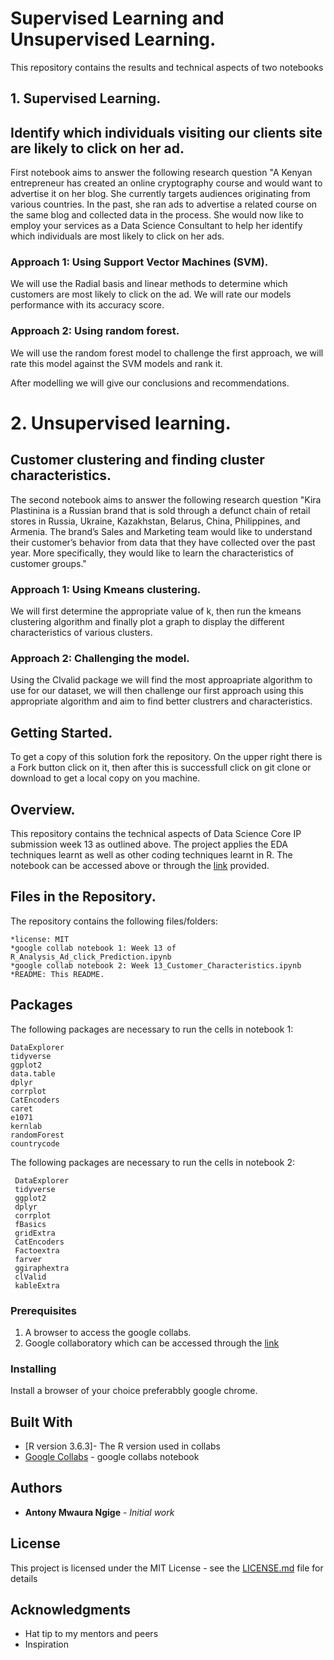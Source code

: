 # Supervised Learning and Unsupervised Learning.

This repository contains the results and technical aspects of two notebooks 
## 1. Supervised Learning.
## Identify which individuals visiting our clients site are likely to click on her ad.
First notebook aims to  answer the following research question "A Kenyan entrepreneur has created an online cryptography course and would want to advertise it on her blog. She currently targets audiences originating from various countries. In the past, she ran ads to advertise a related course on the same blog and collected data in the process. She would now like to employ your services as a Data Science Consultant to help her identify which individuals are most likely to click on her ads. 


### Approach 1: Using Support Vector Machines (SVM).
We will use the Radial basis and linear methods to determine which customers are most likely to click on the ad. We will rate our models performance with its accuracy score.

### Approach 2: Using random forest. 
We will use the random forest model to challenge the first approach, we will rate this model against the SVM models and rank it. 

After modelling we will give our conclusions and recommendations.

# 2. Unsupervised learning.
## Customer clustering and finding cluster characteristics.
The second notebook aims to answer the following research question "Kira Plastinina is a Russian brand that is sold through a defunct chain of retail stores in Russia, Ukraine, Kazakhstan, Belarus, China, Philippines, and Armenia. The brand’s Sales and Marketing team would like to understand their customer’s behavior from data that they have collected over the past year. More specifically, they would like to learn the characteristics of customer groups."

### Approach 1: Using Kmeans clustering.
We will first determine the appropriate value of k, then run the kmeans clustering algorithm and finally plot a graph to display the different characteristics of various clusters.

### Approach 2: Challenging the model.
Using the Clvalid package we will find the most approapriate algorithm to use for our dataset, we will then challenge our first approach using this appropriate algorithm and aim to find better clustrers and characteristics.

## Getting Started.

To get a copy of this solution fork the repository. On the upper right there is a Fork button click on it, then after this is successfull click on git clone or download to get a local copy on you machine. 

## Overview.

This repository contains the technical aspects of Data Science Core IP submission week 13 as outlined above. The project applies the EDA techniques learnt as well as other coding techniques learnt in R. The notebook can be accessed above or through the [link](https://colab.research.google.com/drive/1U7tkWw247cgGzNoOkM6-Acnqzy3mGXih?usp=sharing) provided.

## Files in the Repository.

The repository contains the following files/folders:

    *license: MIT
    *google collab notebook 1: Week 13 of R_Analysis_Ad_click_Prediction.ipynb
    *google collab notebook 2: Week 13_Customer_Characteristics.ipynb
    *README: This README.

## Packages

The following packages are necessary to run the cells in notebook 1:

    DataExplorer
    tidyverse
    ggplot2
    data.table
    dplyr
    corrplot
    CatEncoders
    caret
    e1071
    kernlab
    randomForest
    countrycode
  
  The following packages are necessary to run the cells in notebook 2:
  
     DataExplorer
     tidyverse
     ggplot2
     dplyr
     corrplot
     fBasics
     gridExtra
     CatEncoders
     Factoextra
     farver
     ggiraphextra
     clValid
     kableExtra
    

### Prerequisites
1. A browser to access the google collabs.
2. Google collaboratory which can be accessed through the [link](https://www.google.com/url?sa=t&rct=j&q=&esrc=s&source=web&cd=&cad=rja&uact=8&ved=2ahUKEwius97P4tjpAhVwxoUKHU9jDQQQFjAAegQIBhAC&url=https%3A%2F%2Fcolab.research.google.com%2F&usg=AOvVaw3A5aPK2kLFzKOzb6sOckVw)


### Installing

Install a browser of your choice preferabbly google chrome.


## Built With

* [R version 3.6.3]- The R version used in collabs
* [Google Collabs](colab.fan/r) - google collabs notebook




## Authors

* **Antony Mwaura Ngige** - *Initial work* 


## License

This project is licensed under the MIT License - see the [LICENSE.md](LICENSE.md) file for details

## Acknowledgments

* Hat tip to my mentors and peers
* Inspiration

